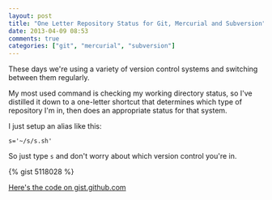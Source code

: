 ```yaml
---
layout: post
title: "One Letter Repository Status for Git, Mercurial and Subversion"
date: 2013-04-09 08:53
comments: true
categories: ["git", "mercurial", "subversion"]
---
```


These days we're using a variety of version control systems and switching between them regularly.

My most used command is checking my working directory status, so I've distilled it down to a one-letter shortcut that determines which type of repository I'm in, then does an appropriate status for that system.

I just setup an alias like this:

    s='~/s/s.sh'

So just type `s` and don't worry about which version control you're in.

{% gist 5118028 %}

[Here's the code on gist.github.com](https://gist.github.com/briangershon/5118028/)
